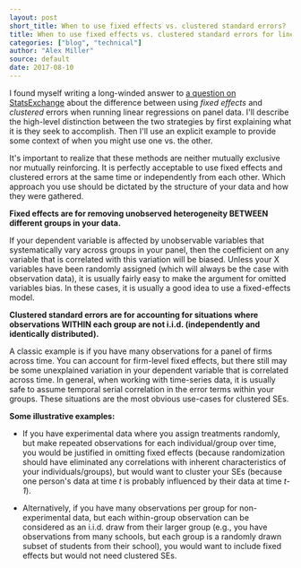 ```yaml
---
layout: post
short_title: When to use fixed effects vs. clustered standard errors?
title: When to use fixed effects vs. clustered standard errors for linear regression on panel data?
categories: ["blog", "technical"]
author: "Alex Miller"
source: default
date: 2017-08-10
---
```


I found myself writing a long-winded answer to [a question on StatsExchange](https://stats.stackexchange.com/q/185378/89253) about the difference between using *fixed effects* and *clustered* errors when running linear regressions on panel data. I'll describe the high-level distinction between the two strategies by first explaining what it is they seek to accomplish. Then I'll use an explicit example to provide some context of when you might use one vs. the other. 

It's important to realize that these methods are neither mutually exclusive nor mutually reinforcing. It is perfectly acceptable to use fixed effects and clustered errors at the same time or independently from each other. Which approach you use should be dictated by the structure of your data and how they were gathered.

**Fixed effects are for removing unobserved heterogeneity BETWEEN different groups in your data.**

If your dependent variable is affected by unobservable variables that systematically vary across groups in your panel, then the coefficient on any variable that is correlated with this variation will be biased. Unless your X variables have been randomly assigned (which will always be the case with observation data), it is usually fairly easy to make the argument for omitted variables bias. In these cases, it is usually a good idea to use a fixed-effects model. 


**Clustered standard errors are for accounting for situations where observations WITHIN each group are not i.i.d. (independently and identically distributed).**

A classic example is if you have many observations for a panel of firms across time. You can account for firm-level fixed effects, but there still may be some unexplained variation in your dependent variable that is correlated across time. In general, when working with time-series data, it is usually safe to assume temporal serial correlation in the error terms within your groups. These situations are the most obvious use-cases for clustered SEs.

**Some illustrative examples:**

- If you have experimental data where you assign treatments randomly, but make repeated observations for each individual/group over time, you would be justified in omitting fixed effects (because randomization should have eliminated any correlations with inherent characteristics of your individuals/groups), but would want to cluster your SEs (because one person's data at time *t* is probably influenced by their data at time *t-1*).

- Alternatively, if you have many observations per group for non-experimental data, but each within-group observation can be considered as an i.i.d. draw from their larger group (e.g., you have observations from many schools, but each group is a randomly drawn subset of students from their school), you would want to include fixed effects but would not need clustered SEs.
